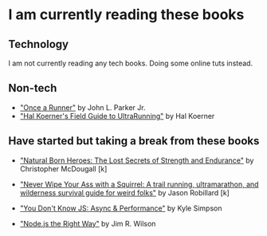 # I am currently reading these books

## Technology
I am not currently reading any tech books. Doing some online tuts instead.

## Non-tech
- ["Once a Runner"](https://www.amazon.co.uk/dp/1416597891/ref=pe_385721_37038051_TE_3p_dp_1) by John L. Parker Jr.
- ["Hal Koerner's Field Guide to UltraRunning"](https://www.amazon.co.uk/dp/B00MYEQGFI/ref=dp-kindle-redirect?_encoding=UTF8&btkr=1) by Hal Koerner

## Have started but taking a break from these books
- ["Natural Born Heroes: The Lost Secrets of Strength and Endurance"](https://www.amazon.co.uk/dp/B00IUPM66S/ref=dp-kindle-redirect?_encoding=UTF8&btkr=1) by Christopher McDougall [k]
- ["Never Wipe Your Ass with a Squirrel: A trail running, ultramarathon, and wilderness survival guide for weird folks"](https://www.amazon.co.uk/dp/B00C2CGS8W/ref=pe_385721_48721101_TE_DP) by Jason Robillard [k]

- ["You Don't Know JS: Async & Performance"](https://github.com/getify/You-Dont-Know-JS/blob/master/async%20%26%20performance/README.md) by Kyle Simpson
- ["Node.js the Right Way"](https://pragprog.com/book/jwnode/node-js-the-right-way) by Jim R. Wilson

